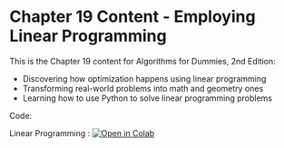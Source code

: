 # Chapter 19 Content - Employing Linear Programming
This is the Chapter 19 content for Algorithms for Dummies, 2nd Edition:

*	Discovering how optimization happens using linear programming
*	Transforming real-world problems into math and geometry ones
*	Learning how to use Python to solve linear programming problems

Code:

Linear Programming : [![Open in Colab](https://colab.research.google.com/assets/colab-badge.svg)](https://colab.research.google.com/github/lmassaron/algo4d_2ed/blob/master/Chapter19/A4D2E%3B%2019%3B%20Linear%20Programming.ipynb)
